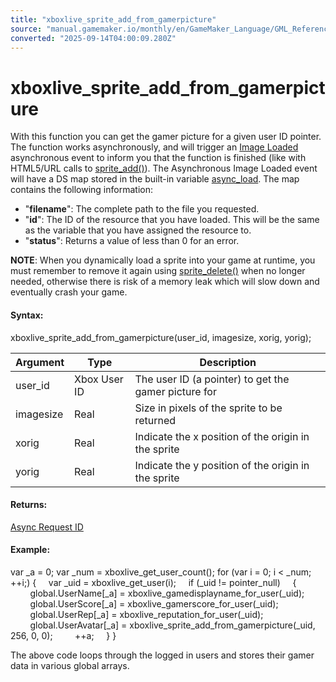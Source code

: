 ```yaml
---
title: "xboxlive_sprite_add_from_gamerpicture"
source: "manual.gamemaker.io/monthly/en/GameMaker_Language/GML_Reference/UWP_And_XBox_Live/Users_And_Accounts/xboxlive_sprite_add_from_gamerpicture.htm"
converted: "2025-09-14T04:00:09.280Z"
---
```


# xboxlive\_sprite\_add\_from\_gamerpicture

With this function you can get the gamer picture for a given user ID pointer. The function works asynchronously, and will trigger an [Image Loaded](../../../../The_Asset_Editors/Object_Properties/Async_Events/Image_Loaded.md) asynchronous event to inform you that the function is finished (like with HTML5/URL calls to [sprite\_add()](../../Asset_Management/Sprites/Sprite_Manipulation/sprite_add.md)). The Asynchronous Image Loaded event will have a DS map stored in the built-in variable [async\_load](../../../GML_Overview/Variables/Builtin_Global_Variables/async_load.md). The map contains the following information:

-   "**filename**": The complete path to the file you requested.
-   "**id**": The ID of the resource that you have loaded. This will be the same as the variable that you have assigned the resource to.
-   "**status**": Returns a value of less than 0 for an error.

**NOTE**: When you dynamically load a sprite into your game at runtime, you must remember to remove it again using [sprite\_delete()](../../Asset_Management/Sprites/Sprite_Manipulation/sprite_delete.md) when no longer needed, otherwise there is risk of a memory leak which will slow down and eventually crash your game.

#### Syntax:

xboxlive\_sprite\_add\_from\_gamerpicture(user\_id, imagesize, xorig, yorig);

| Argument | Type | Description |
| --- | --- | --- |
| user_id | Xbox User ID | The user ID (a pointer) to get the gamer picture for |
| imagesize | Real | Size in pixels of the sprite to be returned |
| xorig | Real | Indicate the x position of the origin in the sprite |
| yorig | Real | Indicate the y position of the origin in the sprite |

#### Returns:

[Async Request ID](../../Asynchronous_Functions/Asynchronous_Functions.md)

#### Example:

var \_a = 0;
var \_num = xboxlive\_get\_user\_count();
for (var i = 0; i < \_num; ++i;)
{
    var \_uid = xboxlive\_get\_user(i);
    if (\_uid != pointer\_null)
    {
        global.UserName\[\_a\] = xboxlive\_gamedisplayname\_for\_user(\_uid);
        global.UserScore\[\_a\] = xboxlive\_gamerscore\_for\_user(\_uid);
        global.UserRep\[\_a\] = xboxlive\_reputation\_for\_user(\_uid);
        global.UserAvatar\[\_a\] = xboxlive\_sprite\_add\_from\_gamerpicture(\_uid, 256, 0, 0);
        ++a;
    }
}

The above code loops through the logged in users and stores their gamer data in various global arrays.